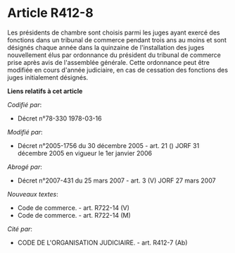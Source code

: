 # Article R412-8

Les présidents de chambre sont choisis parmi les juges ayant exercé des fonctions dans un tribunal de commerce pendant trois
ans au moins et sont désignés chaque année dans la quinzaine de l'installation des juges nouvellement élus par ordonnance du
président du tribunal de commerce prise après avis de l'assemblée générale. Cette ordonnance peut être modifiée en cours
d'année judiciaire, en cas de cessation des fonctions des juges initialement désignés.

**Liens relatifs à cet article**

_Codifié par_:

  - Décret n°78-330 1978-03-16

_Modifié par_:

  - Décret n°2005-1756 du 30 décembre 2005 - art. 21 () JORF 31 décembre 2005 en vigueur le 1er janvier 2006

_Abrogé par_:

  - Décret n°2007-431 du 25 mars 2007 - art. 3 (V) JORF 27 mars 2007

_Nouveaux textes_:

  - Code de commerce. - art. R722-14 (V)
  - Code de commerce. - art. R722-14 (M)

_Cité par_:

  - CODE DE L'ORGANISATION JUDICIAIRE. - art. R412-7 (Ab)
